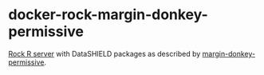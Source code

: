 # docker-rock-margin-donkey-permissive

[Rock R server](https://www.obiba.org/pages/products/rock/) with DataSHIELD packages as described by [margin-donkey-permissive](https://datashield.org/help/standard-profiles-and-plaforms).
